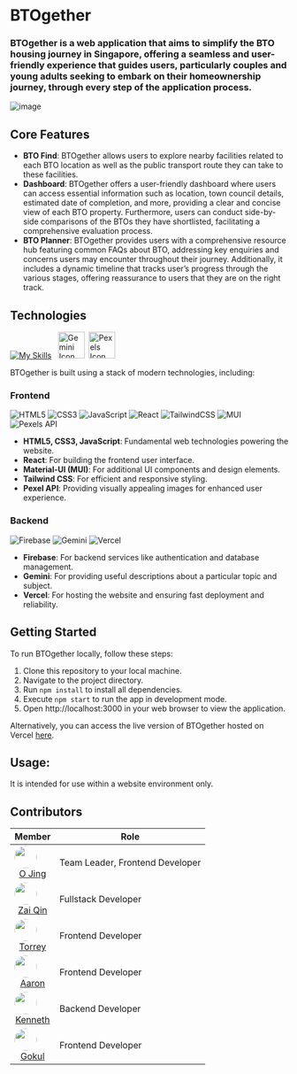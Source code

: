 # BTOgether

<h3>BTOgether is a web application that aims to simplify the BTO housing journey in Singapore, offering a seamless and user-friendly experience that guides users, particularly couples and young adults seeking to embark on their homeownership journey, through every step of the application process.</h3>

![image](https://github.com/J0JIng/BTOgether/assets/111691710/ba4c7d37-5d9d-4e96-a354-bf4cc36faeeb)

## Core Features
- **BTO Find**: BTOgether allows users to explore nearby facilities related to each BTO location as well as the public transport route they can take to these facilities.
- **Dashboard**: BTOgether offers a user-friendly dashboard where users can access essential information such as location, town council details, estimated date of completion, and more, providing a clear and concise view of each BTO property. Furthermore, users can conduct side-by-side comparisons of the BTOs they have shortlisted, facilitating a comprehensive evaluation process.
- **BTO Planner**: BTOgether provides users with a comprehensive resource hub featuring common FAQs about BTO, addressing key enquiries and concerns users may encounter throughout their journey. Additionally, it includes a dynamic timeline that tracks user’s progress through the various stages, offering reassurance to users that they are on the right track.

## Technologies
[![My Skills](https://skillicons.dev/icons?i=react,firebase,tailwind,mui,vercel,html,css,js,github,npm,vscode&theme=dark)](https://skillicons.dev)
&nbsp;&nbsp;<img src="https://www.gstatic.com/lamda/images/favicon_v1_150160cddff7f294ce30.svg" width="48px" height="48px" alt="Gemini Icon" />&nbsp;&nbsp;<img src="https://avatars.githubusercontent.com/u/12876026?s=200&v=4" width="48px" height="48px" alt="Pexels Icon" />

BTOgether is built using a stack of modern technologies, including:
### Frontend

![HTML5](https://img.shields.io/badge/html5-%23E34F26.svg?style=for-the-badge&logo=html5&logoColor=white)
![CSS3](https://img.shields.io/badge/css3-%231572B6.svg?style=for-the-badge&logo=css3&logoColor=white)
![JavaScript](https://img.shields.io/badge/javascript-%23323330.svg?style=for-the-badge&logo=javascript&logoColor=%23F7DF1E)
![React](https://img.shields.io/badge/react-%2320232a.svg?style=for-the-badge&logo=react&logoColor=%2361DAFB)
![TailwindCSS](https://img.shields.io/badge/tailwindcss-%2338B2AC.svg?style=for-the-badge&logo=tailwind-css&logoColor=white)
![MUI](https://img.shields.io/badge/MUI-%230081CB.svg?style=for-the-badge&logo=mui&logoColor=white)
![Pexels API](https://img.shields.io/badge/Pexels%20API-black?style=for-the-badge&logo=pexels)
- **HTML5, CSS3, JavaScript**: Fundamental web technologies powering the website.
- **React**: For building the frontend user interface.
- **Material-UI (MUI)**: For additional UI components and design elements.
- **Tailwind CSS**: For efficient and responsive styling.
- **Pexel API**: Providing visually appealing images for enhanced user experience.
### Backend

![Firebase](https://img.shields.io/badge/firebase-%23039BE5.svg?style=for-the-badge&logo=firebase)
![Gemini](https://img.shields.io/badge/Gemini-8E75B2?style=for-the-badge&logo=googlebard&logoColor=fff)
![Vercel](https://img.shields.io/badge/Vercel-black?style=for-the-badge&logo=vercel)
- **Firebase**: For backend services like authentication and database management.
- **Gemini**: For providing useful descriptions about a particular topic and subject.
- **Vercel**: For hosting the website and ensuring fast deployment and reliability.

## Getting Started
To run BTOgether locally, follow these steps:

1. Clone this repository to your local machine.
2. Navigate to the project directory.
3. Run `npm install` to install all dependencies.
4. Execute `npm start` to run the app in development mode.
5. Open http://localhost:3000 in your web browser to view the application.

Alternatively, you can access the live version of BTOgether hosted on Vercel [here](https://btogether-zq.vercel.app/).

## Usage:
It is intended for use within a website environment only.

## Contributors
|Member|Role|
|------|----|
|<img src="https://avatars.githubusercontent.com/J0Jing" width="40" height="40" style="border-radius:50%"> <a href="https://github.com/J0Jing" style="text-align: center; display: block;">O Jing</a>|Team Leader, Frontend Developer
|<img src="https://avatars.githubusercontent.com/Zaiqin" width="40" height="40" style="border-radius:50%"> <a href="https://github.com/Zaiqin" style="text-align: center; display: block;">Zai Qin</a>|Fullstack Developer
|<img src="https://avatars.githubusercontent.com/TorDij" width="40" height="40" style="border-radius:50%"> <a href="https://github.com/TorDij" style="text-align: center; display: block;">Torrey</a>|Frontend Developer
|<img src="https://avatars.githubusercontent.com/paaronoia" width="40" height="40" style="border-radius:50%"> <a href="https://github.com/paaronoia" style="text-align: center; display: block;">Aaron</a>|Frontend Developer
|<img src="https://avatars.githubusercontent.com/kyew003" width="40" height="40" style="border-radius:50%"> <a href="https://github.com/kyew003" style="text-align: center; display: block;">Kenneth</a>|Backend Developer
|<img src="https://avatars.githubusercontent.com/xGokull" width="40" height="40" style="border-radius:50%"> <a href="https://github.com/xGokull" style="text-align: center; display: block;">Gokul</a>|Frontend Developer
